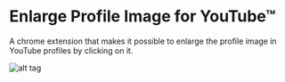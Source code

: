 Enlarge Profile Image for YouTube™
=====================

A chrome extension that makes it possible to enlarge the profile image in YouTube profiles by clicking on it.

![alt tag](https://raw.github.com/eladnava/enlarge-profile-image-for-youtube/master/assets/img/preview.png)
